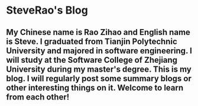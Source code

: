 # SteveRao's Blog

## My Chinese name is Rao Zihao and English name is Steve. I graduated from Tianjin Polytechnic University and majored in software engineering. I will study at the Software College of Zhejiang University during my master's degree. This is my blog. I will regularly post some summary blogs or other interesting things on it. Welcome to learn from each other!